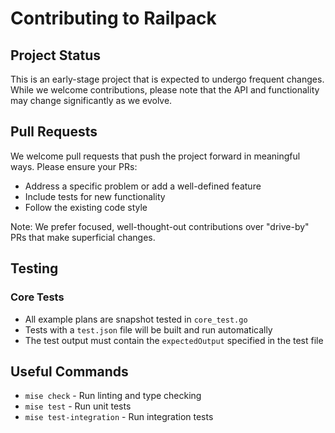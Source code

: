 # Contributing to Railpack

## Project Status

This is an early-stage project that is expected to undergo frequent changes. While we welcome contributions, please note that the API and functionality may change significantly as we evolve.

## Pull Requests

We welcome pull requests that push the project forward in meaningful ways. Please ensure your PRs:

- Address a specific problem or add a well-defined feature
- Include tests for new functionality
- Follow the existing code style

Note: We prefer focused, well-thought-out contributions over "drive-by" PRs that make superficial changes.

## Testing

### Core Tests

- All example plans are snapshot tested in `core_test.go`
- Tests with a `test.json` file will be built and run automatically
- The test output must contain the `expectedOutput` specified in the test file

## Useful Commands

- `mise check` - Run linting and type checking
- `mise test` - Run unit tests
- `mise test-integration` - Run integration tests
